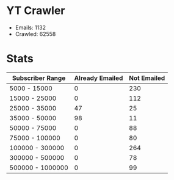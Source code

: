 # YT Crawler
- Emails: 1132
- Crawled: 62558

# Stats
| Subscriber Range  | Already Emailed | Not Emailed |
|-------|-------|-------|
| 5000 - 15000 | 0 | 230 |
| 15000 - 25000 | 0 | 112 |
| 25000 - 35000 | 47 | 25 |
| 35000 - 50000 | 98 | 11 |
| 50000 - 75000 | 0 | 88 |
| 75000 - 100000 | 0 | 80 |
| 100000 - 300000 | 0 | 264 |
| 300000 - 500000 | 0 | 78 |
| 500000 - 1000000 | 0 | 99 |

